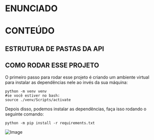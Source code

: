 # ENUNCIADO

# CONTEÚDO

## ESTRUTURA DE PASTAS DA API

## COMO RODAR ESSE PROJETO

O primeiro passo para rodar esse projeto é criando um ambiente virtual para instalar as dependências nele ao invés da sua máquina:
<pre><code>python -m venv venv
#se você estiver no bash:
source ./venv/Scripts/activate</code></pre>


Depois disso, podemos instalar as dependências, faça isso rodando o seguinte comando:

<pre><code>python -m pip install -r requirements.txt</code></pre>



![Image](https://github.com/users/eduardagnz/projects/3/assets/99493861/206e5041-e550-43a1-b48d-9fddc406651a)
